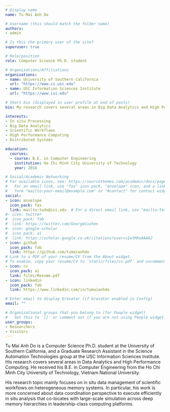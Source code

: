 ```yaml
---
# Display name
name: Tu Mai Anh Do

# Username (this should match the folder name)
authors:
- admin

# Is this the primary user of the site?
superuser: true

# Role/position
role: Computer Science Ph.D. student

# Organizations/Affiliations
organizations:
- name: University of Southern California
  url: "https://www.cs.usc.edu"
- name: USC Information Sciences Institute
  url: "https://www.isi.edu"

# Short bio (displayed in user profile at end of posts)
bio: My research covers several areas in Big Data Analytics and High Performance Computing

interests:
- In situ Processing
- Big Data Analytics
- Scientific Workflows
- High Performance Computing
- Distributed Systems

education:
  courses:
  - course: B.E. in Computer Engineering
    institution: Ho Chi Minh City University of Technology
    year: 2016

# Social/Academic Networking
# For available icons, see: https://sourcethemes.com/academic/docs/page-builder/#icons
#   For an email link, use "fas" icon pack, "envelope" icon, and a link in the
#   form "mailto:your-email@example.com" or "#contact" for contact widget.
social:
- icon: envelope
  icon_pack: fas
  link: mailto:tudo@isi.edu  # For a direct email link, use "mailto:test@example.org".
#- icon: twitter
#  icon_pack: fab
#  link: https://twitter.com/GeorgeCushen
#- icon: google-scholar
#  icon_pack: ai
#  link: https://scholar.google.co.uk/citations?user=sIwtMXoAAAAJ
- icon: github
  icon_pack: fab
  link: https://github.com/tumaianhdo
# Link to a PDF of your resume/CV from the About widget.
# To enable, copy your resume/CV to `static/files/cv.pdf` and uncomment the lines below.
- icon: cv
  icon_pack: ai
  link: files/Resume.pdf
- icon: linkedin
  icon_pack: fab
  link: https://www.linkedin.com/in/tumaianhdo

# Enter email to display Gravatar (if Gravatar enabled in Config)
email: ""

# Organizational groups that you belong to (for People widget)
#   Set this to `[]` or comment out if you are not using People widget.
user_groups:
- Researchers
- Visitors
---
```


Tu Mai Anh Do is a Computer Science Ph.D. student at the University of Southern California, and a Graduate Research Assistant in the Science Automation Technologies group at the USC Information Sciences Institute. His research covers several areas in Data Analytics and High Performance Computing. He received his B.E. in Computer Engineering from the Ho Chi Minh City University of Technology, Vietnam National University.

His research topic mainly focuses on in situ data management of scientific workflows on heterogeneous memory systems. In particular, his work is more concerned about data coordination perspective to execute efficiently in situ analysis that co-locates with large-scale simulation across deep memory hierarchies in leadership-class computing platforms.
